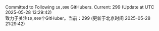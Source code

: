 Committed to Following `10,000` GitHubers. Current: <!-- FOLLOWING_COUNT -->299<!-- FOLLOWING_COUNT --> (Update at UTC <!-- LAST_UPDATED -->2025-05-28 13:29:42<!-- LAST_UPDATED -->)<br>
致力于关注`10,000`个GitHuber。当前：<!-- FOLLOWING_COUNT -->299<!-- FOLLOWING_COUNT --> (更新于北京时间 <!-- LAST_UPDATED_CST -->2025-05-28 21:29:42<!-- LAST_UPDATED_CST -->)
